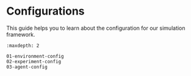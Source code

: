 # Configurations

This guide helps you to learn about the configuration for our simulation framework.

```{toctree}
:maxdepth: 2

01-environment-config
02-experiment-config
03-agent-config
```

